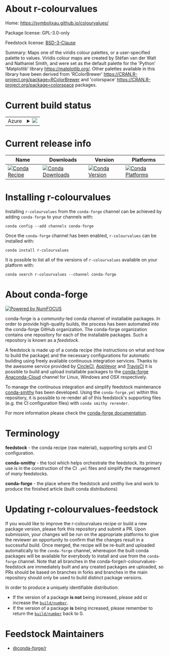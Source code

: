 About r-colourvalues
====================

Home: https://symbolixau.github.io/colourvalues/

Package license: GPL-3.0-only

Feedstock license: [BSD-3-Clause](https://github.com/conda-forge/r-colourvalues-feedstock/blob/master/LICENSE.txt)

Summary: Maps one of the viridis colour palettes, or a user-specified palette to values. Viridis colour maps are created by Stéfan van der Walt and Nathaniel Smith, and were set as the default palette for the 'Python' 'Matplotlib' library <https://matplotlib.org/>. Other palettes available in this library have been derived from 'RColorBrewer' <https://CRAN.R-project.org/package=RColorBrewer> and 'colorspace' <https://CRAN.R-project.org/package=colorspace> packages.

Current build status
====================


<table>
    
  <tr>
    <td>Azure</td>
    <td>
      <details>
        <summary>
          <a href="https://dev.azure.com/conda-forge/feedstock-builds/_build/latest?definitionId=9440&branchName=master">
            <img src="https://dev.azure.com/conda-forge/feedstock-builds/_apis/build/status/r-colourvalues-feedstock?branchName=master">
          </a>
        </summary>
        <table>
          <thead><tr><th>Variant</th><th>Status</th></tr></thead>
          <tbody><tr>
              <td>linux_64_r_base3.6</td>
              <td>
                <a href="https://dev.azure.com/conda-forge/feedstock-builds/_build/latest?definitionId=9440&branchName=master">
                  <img src="https://dev.azure.com/conda-forge/feedstock-builds/_apis/build/status/r-colourvalues-feedstock?branchName=master&jobName=linux&configuration=linux_64_r_base3.6" alt="variant">
                </a>
              </td>
            </tr><tr>
              <td>linux_64_r_base4.0</td>
              <td>
                <a href="https://dev.azure.com/conda-forge/feedstock-builds/_build/latest?definitionId=9440&branchName=master">
                  <img src="https://dev.azure.com/conda-forge/feedstock-builds/_apis/build/status/r-colourvalues-feedstock?branchName=master&jobName=linux&configuration=linux_64_r_base4.0" alt="variant">
                </a>
              </td>
            </tr><tr>
              <td>osx_64_r_base3.6</td>
              <td>
                <a href="https://dev.azure.com/conda-forge/feedstock-builds/_build/latest?definitionId=9440&branchName=master">
                  <img src="https://dev.azure.com/conda-forge/feedstock-builds/_apis/build/status/r-colourvalues-feedstock?branchName=master&jobName=osx&configuration=osx_64_r_base3.6" alt="variant">
                </a>
              </td>
            </tr><tr>
              <td>osx_64_r_base4.0</td>
              <td>
                <a href="https://dev.azure.com/conda-forge/feedstock-builds/_build/latest?definitionId=9440&branchName=master">
                  <img src="https://dev.azure.com/conda-forge/feedstock-builds/_apis/build/status/r-colourvalues-feedstock?branchName=master&jobName=osx&configuration=osx_64_r_base4.0" alt="variant">
                </a>
              </td>
            </tr><tr>
              <td>win_64_r_base3.6</td>
              <td>
                <a href="https://dev.azure.com/conda-forge/feedstock-builds/_build/latest?definitionId=9440&branchName=master">
                  <img src="https://dev.azure.com/conda-forge/feedstock-builds/_apis/build/status/r-colourvalues-feedstock?branchName=master&jobName=win&configuration=win_64_r_base3.6" alt="variant">
                </a>
              </td>
            </tr><tr>
              <td>win_64_r_base4.0</td>
              <td>
                <a href="https://dev.azure.com/conda-forge/feedstock-builds/_build/latest?definitionId=9440&branchName=master">
                  <img src="https://dev.azure.com/conda-forge/feedstock-builds/_apis/build/status/r-colourvalues-feedstock?branchName=master&jobName=win&configuration=win_64_r_base4.0" alt="variant">
                </a>
              </td>
            </tr>
          </tbody>
        </table>
      </details>
    </td>
  </tr>
</table>

Current release info
====================

| Name | Downloads | Version | Platforms |
| --- | --- | --- | --- |
| [![Conda Recipe](https://img.shields.io/badge/recipe-r--colourvalues-green.svg)](https://anaconda.org/conda-forge/r-colourvalues) | [![Conda Downloads](https://img.shields.io/conda/dn/conda-forge/r-colourvalues.svg)](https://anaconda.org/conda-forge/r-colourvalues) | [![Conda Version](https://img.shields.io/conda/vn/conda-forge/r-colourvalues.svg)](https://anaconda.org/conda-forge/r-colourvalues) | [![Conda Platforms](https://img.shields.io/conda/pn/conda-forge/r-colourvalues.svg)](https://anaconda.org/conda-forge/r-colourvalues) |

Installing r-colourvalues
=========================

Installing `r-colourvalues` from the `conda-forge` channel can be achieved by adding `conda-forge` to your channels with:

```
conda config --add channels conda-forge
```

Once the `conda-forge` channel has been enabled, `r-colourvalues` can be installed with:

```
conda install r-colourvalues
```

It is possible to list all of the versions of `r-colourvalues` available on your platform with:

```
conda search r-colourvalues --channel conda-forge
```


About conda-forge
=================

[![Powered by NumFOCUS](https://img.shields.io/badge/powered%20by-NumFOCUS-orange.svg?style=flat&colorA=E1523D&colorB=007D8A)](http://numfocus.org)

conda-forge is a community-led conda channel of installable packages.
In order to provide high-quality builds, the process has been automated into the
conda-forge GitHub organization. The conda-forge organization contains one repository
for each of the installable packages. Such a repository is known as a *feedstock*.

A feedstock is made up of a conda recipe (the instructions on what and how to build
the package) and the necessary configurations for automatic building using freely
available continuous integration services. Thanks to the awesome service provided by
[CircleCI](https://circleci.com/), [AppVeyor](https://www.appveyor.com/)
and [TravisCI](https://travis-ci.com/) it is possible to build and upload installable
packages to the [conda-forge](https://anaconda.org/conda-forge)
[Anaconda-Cloud](https://anaconda.org/) channel for Linux, Windows and OSX respectively.

To manage the continuous integration and simplify feedstock maintenance
[conda-smithy](https://github.com/conda-forge/conda-smithy) has been developed.
Using the ``conda-forge.yml`` within this repository, it is possible to re-render all of
this feedstock's supporting files (e.g. the CI configuration files) with ``conda smithy rerender``.

For more information please check the [conda-forge documentation](https://conda-forge.org/docs/).

Terminology
===========

**feedstock** - the conda recipe (raw material), supporting scripts and CI configuration.

**conda-smithy** - the tool which helps orchestrate the feedstock.
                   Its primary use is in the construction of the CI ``.yml`` files
                   and simplify the management of *many* feedstocks.

**conda-forge** - the place where the feedstock and smithy live and work to
                  produce the finished article (built conda distributions)


Updating r-colourvalues-feedstock
=================================

If you would like to improve the r-colourvalues recipe or build a new
package version, please fork this repository and submit a PR. Upon submission,
your changes will be run on the appropriate platforms to give the reviewer an
opportunity to confirm that the changes result in a successful build. Once
merged, the recipe will be re-built and uploaded automatically to the
`conda-forge` channel, whereupon the built conda packages will be available for
everybody to install and use from the `conda-forge` channel.
Note that all branches in the conda-forge/r-colourvalues-feedstock are
immediately built and any created packages are uploaded, so PRs should be based
on branches in forks and branches in the main repository should only be used to
build distinct package versions.

In order to produce a uniquely identifiable distribution:
 * If the version of a package **is not** being increased, please add or increase
   the [``build/number``](https://conda.io/docs/user-guide/tasks/build-packages/define-metadata.html#build-number-and-string).
 * If the version of a package **is** being increased, please remember to return
   the [``build/number``](https://conda.io/docs/user-guide/tasks/build-packages/define-metadata.html#build-number-and-string)
   back to 0.

Feedstock Maintainers
=====================

* [@conda-forge/r](https://github.com/conda-forge/r/)

